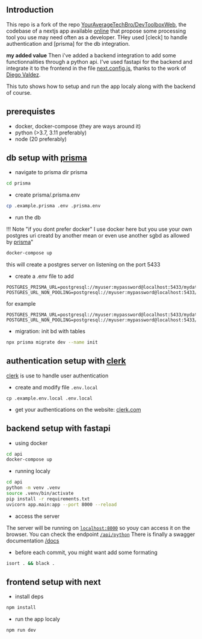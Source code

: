 
## Introduction
This repo is a fork of the repo [YourAverageTechBro/DevToolboxWeb](https://github.com/YourAverageTechBro/DevToolboxWeb/), the codebase of a nextjs app available [online](devtoolbox-rho.vercel.app) that propose some processing tool you use may need often as a developer.
THey used [cleck] to handle authentication and [prisma] for the db integration.

**my added value**
Then i've added a backend integration to add some functionnalities through a python api.
I've used fastapi for the backend and integrate it to the frontend in the file [next.config.js](./next.config.js), thanks to the work of [Diego Valdez](https://github.com/digitros/nextjs-fastapi).

This tuto shows how to setup and run the app localy along with the backend of course.

## prerequistes
- docker, docker-compose (they are ways around it)
- python (>3.7, 3.11 preferably)
- node (20 preferably)

## db setup with [prisma](https://www.prisma.io)

- navigate to prisma dir prisma
```bash
cd prisma
```

- create prisma/.prisma.env
```bash
cp .example.prisma .env .prisma.env
```

- run the db

!!! Note "if you dont prefer docker"
        I use docker here but you use your own postgres uri creatd by another mean or even use another sgbd as allowed by [prisma](https://www.prisma.io/docs/getting-started/setup-prisma/add-to-existing-project)"

```bash
docker-compose up
```
this will create a postgres server on listening on the port 5433

- create a .env file to add
```.env
POSTGRES_PRISMA_URL=postgresql://myuser:mypassword@localhost:5433/mydatabase
POSTGRES_URL_NON_POOLING=postgresql://myuser:mypassword@localhost:5433/mydatabase
```

for example
```.env
POSTGRES_PRISMA_URL=postgresql://myuser:mypassword@localhost:5433/mydatabase
POSTGRES_URL_NON_POOLING=postgresql://myuser:mypassword@localhost:5433/mydatabase
```


- migration: init bd with tables
```bash
npx prisma migrate dev --name init
```

## authentication setup with [clerk](https://clerk.com)

[clerk](https://clerk.com) is use to handle user authentication

- create and modify file `.env.local`
```
cp .example.env.local .env.local 
```
- get your authentications on the website: [clerk.com](https://clerk.com)

## backend setup with fastapi

- using docker
```bash
cd api
docker-compose up
```

- running localy
```bash
cd api
python -m venv .venv
source .venv/bin/activate
pip install -r requirements.txt
uvicorn app.main:app --port 8000 --reload
```

- access the server

The server will be running on [`localhost:8000`](http:localhost:8000) so youy can access it on the browser.
You can check the endpoint [`/api/python`](http:localhost:8000/api/python)
There is finally a swagger documentation [/docs](http:localhost:8000/docs)

- before each commit, you might want add some formating
```bash
isort . && black .
```

## frontend setup with next

- install deps
```bash
npm install
```

- run the app localy
```bash
npm run dev
```

